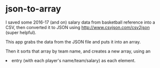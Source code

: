 # json-to-array

I saved some 2016-17 (and on) salary data from basketball reference into a CSV, then converted it to JSON using http://www.csvjson.com/csv2json (super helpful).

This app grabs the data from the JSON file and puts it into an array.  

Then it sorts that array by team name, and creates a new array, using an <li> entry (with each player's name/team/salary) as each element.
